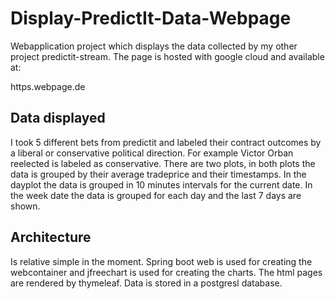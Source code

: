 # Display-PredictIt-Data-Webpage
Webapplication project which displays the data collected by my other project predictit-stream. The page is hosted with google cloud and available at:

https.webpage.de

## Data displayed

I took 5 different bets from predictit and labeled their contract outcomes by a liberal or conservative political direction. For example Victor Orban reelected is labeled as conservative.
There are two plots, in both plots the data is grouped by their average tradeprice and their timestamps.
In the dayplot the data is grouped in 10 minutes intervals for the current date. In the week date the data is grouped for each day and the last 7 days are shown.


## Architecture
Is relative simple in the moment. Spring boot web is used for creating the webcontainer and jfreechart is used for creating the charts. 
The html pages are rendered by thymeleaf. Data is stored in a postgresl database.
